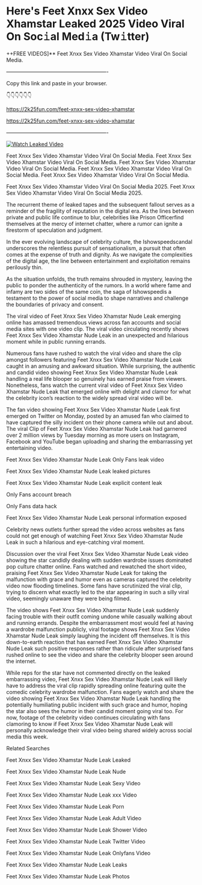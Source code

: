 # Here's Feet Xnxx Sex Video Xhamstar Leaked 2025 Video Viral On Soc𝚒al Med𝚒a (Tw𝚒tter)

++FREE VIDEOS]** Feet Xnxx Sex Video Xhamstar Video Viral On Social Media.

———————————————————-

Copy this link and paste in your browser.

👇👇👇👇👇👇

https://2k25fun.com/feet-xnxx-sex-video-xhamstar

https://2k25fun.com/feet-xnxx-sex-video-xhamstar

———————————————————-

[![Watch Leaked Video](https://miro.medium.com/v2/resize:fit:828/format:webp/1*cilzJN44JGOrTw9NJCrNHA.gif "Watch Leaked Video")](https://2k25fun.com/feet-xnxx-sex-video-xhamstar)

Feet Xnxx Sex Video Xhamstar Video Viral On Social Media. Feet Xnxx Sex Video Xhamstar Video Viral On Social Media. Feet Xnxx Sex Video Xhamstar Video Viral On Social Media. Feet Xnxx Sex Video Xhamstar Video Viral On Social Media. Feet Xnxx Sex Video Xhamstar Video Viral On Social Media.

Feet Xnxx Sex Video Xhamstar Video Viral On Social Media 2025. Feet Xnxx Sex Video Xhamstar Video Viral On Social Media 2025.

The recurrent theme of leaked tapes and the subsequent fallout serves as a reminder of the fragility of reputation in the digital era. As the lines between private and public life continue to blur, celebrities like Prison Officerfind themselves at the mercy of internet chatter, where a rumor can ignite a firestorm of speculation and judgment.

In the ever evolving landscape of celebrity culture, the Ishowspeedscandal underscores the relentless pursuit of sensationalism, a pursuit that often comes at the expense of truth and dignity. As we navigate the complexities of the digital age, the line between entertainment and exploitation remains perilously thin.

As the situation unfolds, the truth remains shrouded in mystery, leaving the public to ponder the authenticity of the rumors. In a world where fame and infamy are two sides of the same coin, the saga of Ishowspeedis a testament to the power of social media to shape narratives and challenge the boundaries of privacy and consent.

The viral video of Feet Xnxx Sex Video Xhamstar Nude Leak emerging online has amassed tremendous views across fan accounts and social media sites with one video clip. The viral video circulating recently shows Feet Xnxx Sex Video Xhamstar Nude Leak in an unexpected and hilarious moment while in public running errands.

Numerous fans have rushed to watch the viral video and share the clip amongst followers featuring Feet Xnxx Sex Video Xhamstar Nude Leak caught in an amusing and awkward situation. While surprising, the authentic and candid video showing Feet Xnxx Sex Video Xhamstar Nude Leak handling a real life blooper so genuinely has earned praise from viewers. Nonetheless, fans watch the current viral video of Feet Xnxx Sex Video Xhamstar Nude Leak that emerged online with delight and clamor for what the celebrity icon’s reaction to the widely spread viral video will be.

The fan video showing Feet Xnxx Sex Video Xhamstar Nude Leak first emerged on Twitter on Monday, posted by an amused fan who claimed to have captured the silly incident on their phone camera while out and about. The viral Clip of Feet Xnxx Sex Video Xhamstar Nude Leak had garnered over 2 million views by Tuesday morning as more users on Instagram, Facebook and YouTube began uploading and sharing the embarrassing yet entertaining video.

Feet Xnxx Sex Video Xhamstar Nude Leak Only Fans leak video

Feet Xnxx Sex Video Xhamstar Nude Leak leaked pictures

Feet Xnxx Sex Video Xhamstar Nude Leak explicit content leak

Only Fans account breach

Only Fans data hack

Feet Xnxx Sex Video Xhamstar Nude Leak personal information exposed

Celebrity news outlets further spread the video across websites as fans could not get enough of watching Feet Xnxx Sex Video Xhamstar Nude Leak in such a hilarious and eye-catching viral moment.

Discussion over the viral Feet Xnxx Sex Video Xhamstar Nude Leak video showing the star candidly dealing with sudden wardrobe issues dominated pop culture chatter online. Fans watched and rewatched the short video, praising Feet Xnxx Sex Video Xhamstar Nude Leak for taking the malfunction with grace and humor even as cameras captured the celebrity video now flooding timelines. Some fans have scrutinized the viral clip, trying to discern what exactly led to the star appearing in such a silly viral video, seemingly unaware they were being filmed.

The video shows Feet Xnxx Sex Video Xhamstar Nude Leak suddenly facing trouble with their outfit coming undone while casually walking about and running errands. Despite the embarrassment most would feel at having a wardrobe malfunction publicly, viral footage shows Feet Xnxx Sex Video Xhamstar Nude Leak simply laughing the incident off themselves. It is this down-to-earth reaction that has earned Feet Xnxx Sex Video Xhamstar Nude Leak such positive responses rather than ridicule after surprised fans rushed online to see the video and share the celebrity blooper seen around the internet.

While reps for the star have not commented directly on the leaked embarrassing video, Feet Xnxx Sex Video Xhamstar Nude Leak will likely have to address the viral clip rapidly spreading online featuring quite the comedic celebrity wardrobe malfunction. Fans eagerly watch and share the video showing Feet Xnxx Sex Video Xhamstar Nude Leak handling the potentially humiliating public incident with such grace and humor, hoping the star also sees the humor in their candid moment going viral too. For now, footage of the celebrity video continues circulating with fans clamoring to know if Feet Xnxx Sex Video Xhamstar Nude Leak will personally acknowledge their viral video being shared widely across social media this week.

Related Searches

Feet Xnxx Sex Video Xhamstar Nude Leak Leaked

Feet Xnxx Sex Video Xhamstar Nude Leak Nude

Feet Xnxx Sex Video Xhamstar Nude Leak Sexy Video

Feet Xnxx Sex Video Xhamstar Nude Leak xxx Video

Feet Xnxx Sex Video Xhamstar Nude Leak Porn

Feet Xnxx Sex Video Xhamstar Nude Leak Adult Video

Feet Xnxx Sex Video Xhamstar Nude Leak Shower Video

Feet Xnxx Sex Video Xhamstar Nude Leak Twitter Video

Feet Xnxx Sex Video Xhamstar Nude Leak Onlyfans Video

Feet Xnxx Sex Video Xhamstar Nude Leak Leaks

Feet Xnxx Sex Video Xhamstar Nude Leak Photos